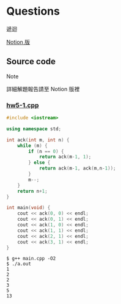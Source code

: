 # Questions

遞迴

[Notion 版](https://lturret.notion.site/Ackermann-s-function-hw-report-52a060a8c00b428ab059bf6e3702f671?pvs=4)

## Source code

> [!NOTE]
> 詳細解題報告請至 Notion 版裡

### [hw5-1.cpp](./hw5-1.cpp)

```cpp
#include <iostream>

using namespace std;

int ack(int m, int n) {
    while (m) {
        if (n == 0) {
            return ack(m-1, 1);
        } else {
            return ack(m-1, ack(m,n-1));
        }
        m--;
    }
    return n+1;
}

int main(void) {
    cout << ack(0, 0) << endl;
    cout << ack(0, 1) << endl;
    cout << ack(1, 0) << endl;
    cout << ack(1, 1) << endl;
    cout << ack(2, 1) << endl;
    cout << ack(3, 1) << endl;
}
```

```console
$ g++ main.cpp -O2
$ ./a.out
1
2
2
3
5
13
```
